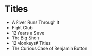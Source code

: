 # Titles

- A River Runs Through It
- Fight Club
- 12 Years a Slave
- The Big Short
- 12 Monkeys# Titles
- The Curious Case of Benjamin Button
